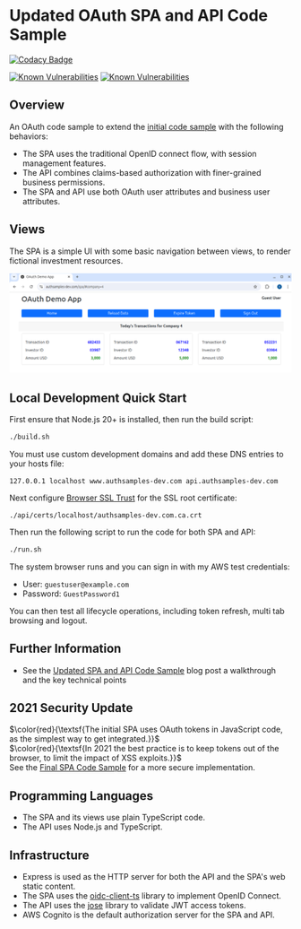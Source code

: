 # Updated OAuth SPA and API Code Sample

[![Codacy Badge](https://api.codacy.com/project/badge/Grade/fe321819b81b49d48ff4597210ac582c)](https://app.codacy.com/gh/gary-archer/oauth.websample2?utm_source=github.com&utm_medium=referral&utm_content=gary-archer/oauth.websample2&utm_campaign=Badge_Grade)

[![Known Vulnerabilities](https://snyk.io/test/github/gary-archer/oauth.websample2/badge.svg?targetFile=spa/package.json)](https://snyk.io/test/github/gary-archer/oauth.websample2?targetFile=spa/package.json)
[![Known Vulnerabilities](https://snyk.io/test/github/gary-archer/oauth.websample2/badge.svg?targetFile=api/package.json)](https://snyk.io/test/github/gary-archer/oauth.websample2?targetFile=api/package.json)

## Overview

An OAuth code sample to extend the [initial code sample](https://github.com/gary-archer/oauth.websample1) with the following behaviors:

- The SPA uses the traditional OpenID connect flow, with session management features.
- The API combines claims-based authorization with finer-grained business permissions.
- The SPA and API use both OAuth user attributes and business user attributes.

## Views

The SPA is a simple UI with some basic navigation between views, to render fictional investment resources.

![SPA Views](./images/views.png)

## Local Development Quick Start

First ensure that Node.js 20+ is installed, then run the build script:

```bash
./build.sh
```

You must use custom development domains and add these DNS entries to your hosts file:

```
127.0.0.1 localhost www.authsamples-dev.com api.authsamples-dev.com
```

Next configure [Browser SSL Trust](http://localhost:3000/posts/developer-ssl-setup#trust-a-root-certificate-in-browsers) for the SSL root certificate:

```
./api/certs/localhost/authsamples-dev.com.ca.crt
```

Then run the following script to run the code for both SPA and API:

```bash
./run.sh
```

The system browser runs and you can sign in with my AWS test credentials:

- User: `guestuser@example.com`
- Password: `GuestPassword1`

You can then test all lifecycle operations, including token refresh, multi tab browsing and logout.

## Further Information

* See the [Updated SPA and API Code Sample](https://apisandclients.com/posts/improved-spa-code-sample-overview) blog post a walkthrough and the key technical points

## 2021 Security Update

$\color{red}{\textsf{The initial SPA uses OAuth tokens in JavaScript code, as the simplest way to get integrated.}}$\
$\color{red}{\textsf{In 2021 the best practice is to keep tokens out of the browser, to limit the impact of XSS exploits.}}$\
See the [Final SPA Code Sample](https://github.com/gary-archer/oauth.websample.final) for a more secure implementation.

## Programming Languages

* The SPA and its views use plain TypeScript code.
* The API uses Node.js and TypeScript.

## Infrastructure

* Express is used as the HTTP server for both the API and the SPA's web static content.
* The SPA uses the [oidc-client-ts](https://github.com/authts/oidc-client-ts) library to implement OpenID Connect.
* The API uses the [jose](https://github.com/panva/jose) library to validate JWT access tokens.
* AWS Cognito is the default authorization server for the SPA and API.
